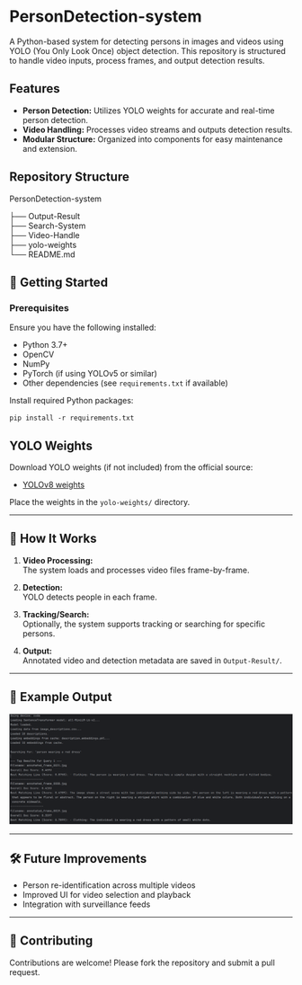# PersonDetection-system

A Python-based system for detecting persons in images and videos using YOLO (You Only Look Once) object detection. This repository is structured to handle video inputs, process frames, and output detection results.

## Features

- **Person Detection:** Utilizes YOLO weights for accurate and real-time person detection.
- **Video Handling:** Processes video streams and outputs detection results.
- **Modular Structure:** Organized into components for easy maintenance and extension.

## Repository Structure

PersonDetection-system

├── Output-Result    
├── Search-System    
├── Video-Handle      
├── yolo-weights       
└── README.md         

## 🚀 Getting Started

### Prerequisites

Ensure you have the following installed:

- Python 3.7+
- OpenCV
- NumPy
- PyTorch (if using YOLOv5 or similar)
- Other dependencies (see `requirements.txt` if available)

Install required Python packages:

    pip install -r requirements.txt

## YOLO Weights

Download YOLO weights (if not included) from the official source:

- [YOLOv8 weights](https://docs.ultralytics.com/models/yolov8/#key-features-of-yolov8)

Place the weights in the `yolo-weights/` directory.

---

## 🧠 How It Works

1. **Video Processing:**  
   The system loads and processes video files frame-by-frame.

2. **Detection:**  
   YOLO detects people in each frame.

3. **Tracking/Search:**  
   Optionally, the system supports tracking or searching for specific persons.

4. **Output:**  
   Annotated video and detection metadata are saved in `Output-Result/`.

---

## 📸 Example Output

![Alt text](Output-Result/output-Image-Search.png)

---

## 🛠️ Future Improvements

- Person re-identification across multiple videos
- Improved UI for video selection and playback
- Integration with surveillance feeds

---

## 🤝 Contributing

Contributions are welcome! Please fork the repository and submit a pull request.

